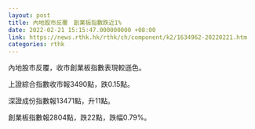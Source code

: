 ```yaml
---
layout: post
title: 內地股市反覆　創業板指數跌近1%
date: 2022-02-21 15:15:47.000000000 +08:00
link: https://news.rthk.hk/rthk/ch/component/k2/1634962-20220221.htm
categories: rthk
---
```


內地股市反覆，收市創業板指數表現較遜色。

上證綜合指數收市報3490點，跌0.15點。

深證成份指數報13471點，升11點。

創業板指數報2804點，跌22點，跌幅0.79%。
